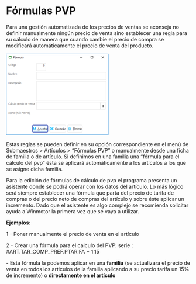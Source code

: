 # Fórmulas PVP

Para una gestión automatizada de los precios de ventas se aconseja no definir manualmente ningún precio de venta sino establecer una regla para su cálculo de manera que cuando cambie el precio de compra se modificará automáticamente el precio de venta del producto.

![](<../../../.gitbook/assets/image (16).png>)

Estas reglas se pueden definir en su opción correspondiente en el menú de Submaestros > Artículos > “Fórmulas PVP” o manualmente desde una ficha de familia o de artículo. Si definimos en una familia una “fórmula para el cálculo del pvp” ésta se aplicará automáticamente a los artículos a los que se asigne dicha familia.

Para la edición de fórmulas de cálculo de pvp el programa presenta un asistente donde se podrá operar con los datos del artículo. Lo más lógico será siempre establecer una fórmula que parta del precio de tarifa de compras o del precio neto de compras del artículo y sobre éste aplicar un incremento. Dado que el asistente es algo complejo se recomienda solicitar ayuda a Winmotor la primera vez que se vaya a utilizar.

**Ejemplos:**

1 - Poner manualmente el precio de venta en el artículo

2 - Crear una fórmula para el calculo del PVP: serie : #ART.TAR\_COMP\_PREF.PTARIFA \* 1.15

\- Esta fórmula la podemos aplicar en una **familia** (se actualizará el precio de venta en todos los articulos de la familia aplicando a su precio tarifa un 15% de incremento) o **directamente en el artículo**
